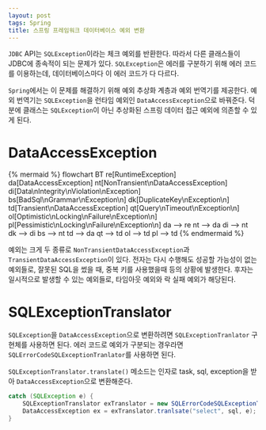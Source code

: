 ```yaml
---
layout: post
tags: Spring
title: 스프링 프레임워크 데이터베이스 예외 변환
---
```


`JDBC` API는 `SQLException`이라는 체크 예외를 반환한다. 따라서 다른 클래스들이 JDBC에 종속적이 되는 문제가 있다. `SQLException`은 에러를 구분하기 위해 에러 코드를 이용하는데, 데이터베이스마다 이 에러 코드가 다 다르다. 

`Spring`에서는 이 문제를 해결하기 위해 예외 추상화 계층과 예외 번역기를 제공한다. 예외 번역기는 `SQLException`을 런타임 예외인 `DataAccessException`으로 바꿔준다. 덕분에 클래스는 `SQLException`이 아닌 추상화된 스프링 데이터 접근 예외에 의존할 수 있게 된다.

# DataAccessException

{% mermaid %}
flowchart BT
	re[RuntimeException]
	da[DataAccessException]
	nt[NonTransient\nDataAccessException]
	di[Data\nIntegrity\nViolation\nException]
	bs[BadSql\nGrammar\nException\n]
	dk[DuplicateKey\nException\n]
	td[Transient\nDataAccessException]
	qt[Query\nTimeout\nException\n]
	ol[Optimistic\nLocking\nFailure\nException\n]
	pl[Pessimistic\nLocking\nFailure\nException\n]
	da --> re
	nt --> da
	di --> nt
	dk --> di
	bs --> nt
	td --> da
	qt --> td
	ol --> td
	pl --> td
{% endmermaid %}

예외는 크게 두 종류로 `NonTransientDataAccessException`과 `TransientDataAccessException`이 있다. 전자는 다시 수행해도 성공할 가능성이 없는 예외들로, 잘못된 SQL을 썼을 때, 중복 키를 사용했을때 등의 상황에 발생한다. 후자는 일시적으로 발생할 수 있는 예외들로, 타임아웃 예외와 락 실패 예외가 해당된다.

# SQLExceptionTranslator

`SQLException`을 `DataAccessException`으로 변환하려면 `SQLExceptionTranlator` 구현체를 사용하면 된다. 에러 코드로 예외가 구분되는 경우라면 `SQLErrorCodeSQLExceptionTranlator`를 사용하면 된다.

`SQLExceptionTranslator.translate()` 메소드는 인자로 task, sql, exception을 받아 `DataAccessException`으로 변환해준다.

```java
catch (SQLException e) {
	SQLExceptionTranslator exTranslator = new SQLErrorCodeSQLExceptionTranslator(dataSource);
	DataAccessException ex = exTranslator.tranlsate("select", sql, e);
}
```


